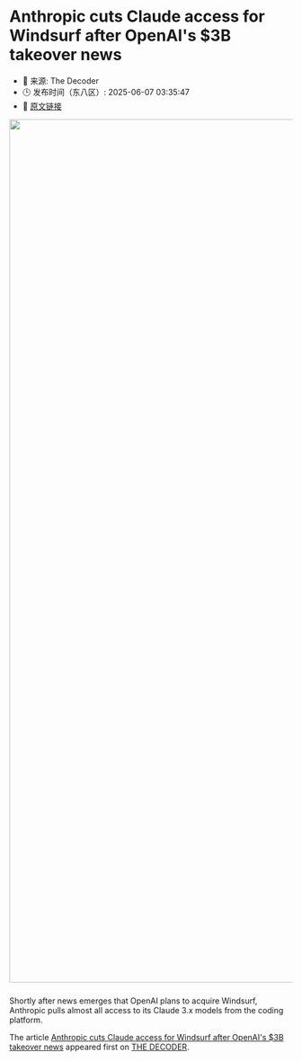 # Anthropic cuts Claude access for Windsurf after OpenAI's $3B takeover news
- 📅 来源: The Decoder
- 🕒 发布时间（东八区）: 2025-06-07 03:35:47
- 🔗 [原文链接](https://the-decoder.com/anthropic-cuts-claude-access-for-windsurf-after-openais-3b-takeover-news/)

<p><img alt="" class="attachment-full size-full wp-post-image" height="1024" src="https://the-decoder.com/wp-content/uploads/2025/06/heartbroken_anthropic_icons.png" style="height: auto; margin-bottom: 10px;" width="1536" /></p>
<p>        Shortly after news emerges that OpenAI plans to acquire Windsurf, Anthropic pulls almost all access to its Claude 3.x models from the coding platform.</p>
<p>The article <a href="https://the-decoder.com/anthropic-cuts-claude-access-for-windsurf-after-openais-3b-takeover-news/">Anthropic cuts Claude access for Windsurf after OpenAI&#039;s $3B takeover news</a> appeared first on <a href="https://the-decoder.com">THE DECODER</a>.</p>